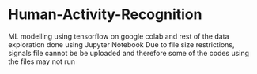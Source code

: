 # Human-Activity-Recognition
ML modelling using tensorflow on google colab and rest of the data exploration done using Jupyter Notebook
Due to file size restrictions, signals file cannot be be uploaded and therefore some of the codes using the files may not run 
